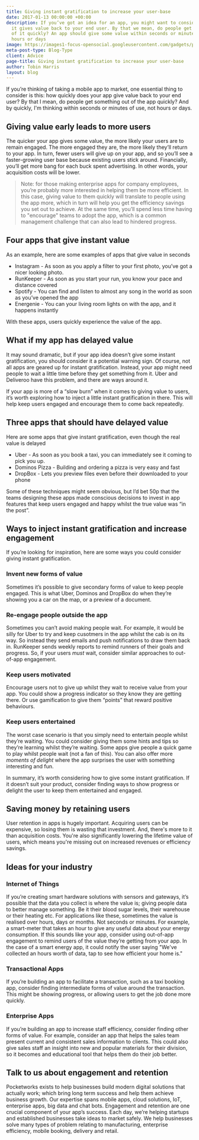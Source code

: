 ```yaml
---
title: Giving instant gratification to increase your user-base
date: 2017-01-13 00:00:00 +00:00
description: If you’ve got an idea for an app, you might want to consider how quickly
  it gives value back to your end user. By that we mean, do people get something out
  of it quickly? An app should give some value within seconds or minutes of use, not
  hours or days
image: https://images1-focus-opensocial.googleusercontent.com/gadgets/proxy?container=focus&resize_w=1024&refresh=2592000&url=https://pocketworks-website.s3.amazonaws.com/jogging.jpg
meta-post-type: Blog-Type
client: Advice
page-title: Giving instant gratification to increase your user-base
author: Tobin Harris
layout: blog
---
```


If you’re thinking of taking a mobile app to market, one essential thing to consider is this: how quickly does your app give value back to your end user? By that I mean, do people get something out of the app quickly? And by quickly, I'm thinking within seconds or minutes of use, not hours or days.

<!--more-->

## Giving value early leads to more users
The quicker your app gives some value, the more likely your users are to remain engaged. The more engaged they are, the more likely they’ll return to your app. In turn, fewer users will give up on your app, and so you’ll see a faster-growing user base because existing users stick around. Financially, you’ll get more bang for each buck spent advertising. In other words, your acquisition costs will be lower.

> Note: for those making enterprise apps for company employees, you’re probably more interested in helping them be more efficient. In this case, giving value to them quickly will translate to people using the app more, which in turn will help you get the efficiency savings you set out to achieve. At the same time, you’ll spend less time having to "encourage" teams to adopt the app, which is a common management challenge that can also lead to hindered progress.

## Four apps that give instant value

As an example, here are some examples of apps that give value in seconds

* Instagram -  As soon as you apply a filter to your first photo, you’ve got a nicer looking photo.
* RunKeeper - As soon as you start your run, you know your pace and distance covered
* Spotify - You can find and listen to almost any song in the world as soon as you’ve opened the app
* Energenie - You can your living room lights on with the app, and it happens instantly

With these apps, users quickly experience the value of the app.

## What if my app has delayed value

It may sound dramatic, but if your app idea doesn’t give some instant gratification, you should consider it a potential warning sign. Of course, not all apps are geared up for instant gratification. Instead, your app might need people to wait a little time before they get something from it. Uber and Deliveroo have this problem, and there are ways around it.


If your app is more of a “slow burn” when it comes to giving value to users, it’s worth exploring how to inject a little instant gratification in there. This will help keep users engaged and encourage them to come back repeatedly.

## Three apps that should have delayed value

Here are some apps that give instant gratification, even though the real value is delayed

* Uber - As soon as you book a taxi, you can immediately see it coming to pick you up.
* Dominos Pizza - Building and ordering a pizza is very easy and fast
* DropBox - Lets you preview files even before their downloaded to your phone

Some of these techniques might seem obvious, but I’d bet 50p that the teams designing these apps made conscious decisions to invest in app features that keep users engaged and happy whilst the true value was “in the post”.

## Ways to inject instant gratification and increase engagement

If you’re looking for inspiration, here are some ways you could consider giving instant gratification.

### Invent new forms of value

Sometimes it’s possible to give secondary forms of value to keep people engaged. This is what Uber, Dominos and DropBox do when they’re showing you a car on the map, or a preview of a document.  

### Re-engage people outside the app
Sometimes you can’t avoid making people wait. For example, it would be silly for Uber to try and keep cusotmers in the app whilst the cab is on its way. So instead they send emails and push notifications to draw them back in. RunKeeper sends weekly reports to remind runners of their goals and progress. So, if your users _must_ wait, consider similar approaches to out-of-app engagement.

### Keep users motivated
Encourage users not to give up whilst they wait to receive value from your app. You could show a progress indicator so they know they are getting there. Or use gamification to give them “points” that reward positive behaviours.

### Keep users entertained
The worst case scenario is that you simply need to entertain people whilst they’re waiting. You could consider giving them some hints and tips so they’re learning whilst they’re waiting. Some apps give people a quick game to play whilst people wait (not a fan of this). You can also offer more _moments of delight_ where the app surprises the user with something interesting and fun.

In summary, it’s worth considering how to give some instant gratification. If it doesn’t suit your product, consider finding ways to show progress or delight the user to keep them entertained and engaged.

## Saving money by retaining users

User retention in apps is hugely important. Acquiring users can be expensive, so losing them is wasting that investment. And, there's more to it than acquisition costs. You're also significantly lowering the lifetime value of users, which means you're missing out on increased revenues or efficiency savings.

## Ideas for your industry

### Internet of Things
If you’re creating smart hardware solutions with sensors and gateways, it’s possible that the data you collect is where the value is; giving people data to better manage something. Be it their blood sugar levels, their warehouse or their heating etc. For applications like these, sometimes the value is realised over hours, days or months. Not seconds or minutes. For example, a smart-meter that takes an hour to give any useful data about your energy consumption. If this sounds like your app, consider using out-of-app engagement to remind users of the value they’re getting from your app. In the case of a smart energy app, it could notify the user saying "We've collected an hours worth of data, tap to see how efficient your home is."


### Transactional Apps
If you’re building an app to facilitate a transaction, such as a taxi booking app, consider finding intermediate forms of value around the transaction. This might be showing progress, or allowing users to get the job done more quickly.

### Enterprise Apps
If you’re building an app to increase staff efficiency, consider finding other forms of value. For example, consider an app that helps the sales team present current and consistent sales information to clients. This could also give sales staff an insight into new and popular materials for their division, so it becomes and educational tool that helps them do their job better.

## Talk to us about engagement and retention

Pocketworks exists to help businesses build modern digital solutions that actually work; which bring long term success and help them achieve business growth. Our expertise spans mobile apps, cloud solutions, IoT, enterprise apps, big data and chat bots. Engagement and retention are one crucial component of your app’s success. Each day, we’re helping startups and established businesses take ideas to market safely. We help businesses solve many types of problem relating to manufacturing, enterprise efficiency, mobile booking, delivery and retail.
